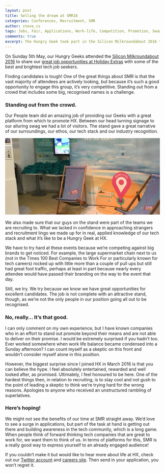 ```yaml
---
layout: post
title: Selling the dream at SMR16
categories: Conferences, Recruitment, SMR
author: steve_cs
tags: Jobs, Fair, Applications, Work-life, Competition, Promotion, Swag, Life
comments: true
excerpt: The Hungry Geek took part in the Silicon Milkroundabout 2016 tech job fair this May. We faced some stiff competition from other companies also looking for the best and brightest to join us. Here's how we _faired_. Get it?
---
```


On Sunday 5th May, our Hungry Geeks attended the [Silicon Milkroundabout 2016](https://www.siliconmilkroundabout.com/) to share our [great job opportunities at Holiday Extras](http://join.holidayextras.co.uk/vacancies/) with some of the best and brightest tech job seekers. 

Finding candidates is tough! One of the great things about SMR is that the vast majority of attendees are actively looking, but because it’s such a good opportunity to engage this group, it’s very competitive. Standing out from a crowd that includes some big, recognised names is a challenge.

### Standing out from the crowd.

Our People team did an amazing job of providing our Geeks with a great platform from which to promote HX. Between our head turning signage to our alluring swag we had a lot of visitors. The stand gave a great narrative of our surroundings, our ethos, our tech stack and our industry recognition. 

![Photo of our SMR stand](https://github.com/holidayextras/holidayextras.github.com/blob/smr_post/assets/img/IMG_1805.JPG "Our SMR stand")

We also made sure that our guys on the stand were part of the teams we are recruiting to. What we lacked in confidence in approaching strangers and recruitment lingo we made up for in real, applied knowledge of our tech stack and what it’s like to be a Hungry Geek at HX.

We have to try hard at these events because we’re competing against big brands to get noticed. For example, the large supermarket chain next to us (not in the Times 100 Best Companies to Work For or particularly known for tech careers) rocked up with little more than a couple of pull ups but still had great foot traffic, perhaps at least in part because nearly every attendee would have passed their branding on the way to the event that day. 

Still, we try. We try because we know we have great opportunities for excellent candidates. The job is not complete with an attractive stand, though, as we’re not the only people in our position going all out to be recognised. 

### No, really… It’s that good.

I can only comment on my own experience, but I have known companies who in an effort to stand out promote beyond their means and are not able to deliver on their promise. I would be extremely surprised if you hadn’t too. Ever worked somewhere when work life balance became condensed into a Sunday afternoon? I can count myself as a skeptic on this front and wouldn’t consider myself alone in this position.

However, the biggest surprise since I joined HX in March 2016 is that you can believe the hype. I feel absolutely entertained, rewarded and well looked after, as promised. Ultimately, I feel honoured to be here. One of the hardest things then, in relation to recruiting, is to stay cool and not gush to the point of leading a skeptic to think we’re trying hard for the wrong reasons. Apologies to anyone who received an unstructured rambling of superlatives.

### Here’s hoping!

We might not see the benefits of our time at SMR straight away. We’d love to see a surge in applications, but part of the task at hand is getting out there and building awareness in the tech community, which is a long game. When people think of forward thinking tech companies that are great to work for, we want them to think of us. In terms of platforms for this, SMR is a really good way to express yourself to an already engaged audience!

If you couldn’t make it but would like to hear more about life at HX, check out our [Twitter account](https://twitter.com/hxlife) and [careers site](http://join.holidayextras.co.uk/). Then send in your application, you won’t regret it. 
